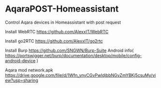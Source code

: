 # AqaraPOST-Homeassistant
Control Aqara devices in Homeassistant with post request


Install WebRTC
https://github.com/AlexxIT/WebRTC


Install go2RTC
https://github.com/AlexxIT/go2rtc


Install Burp
https://github.com/SNGWN/Burp-Suite
Android info( https://portswigger.net/burp/documentation/desktop/mobile/config-android-device )


Aqara mod network.apk
https://drive.google.com/file/d/1Wfn_ynyCGvPwldjbbNGvZmYBKj5csuMy/view?usp=sharing
